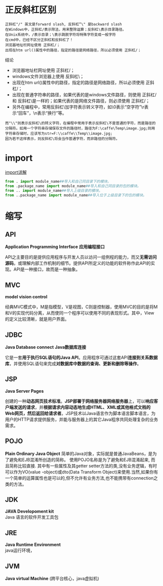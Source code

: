 # 正反斜杠区别

```
正斜杠"/" 英文是forward slash, 反斜杠“\" 是backward slash
在Windows中，正斜杠/表示除法，用来整除运算；反斜杠\表示目录路径。
在Unix系统中，/表示目录；\表示跳脱字符将特殊字符变成一般字符
在cmd中，已经不区分正斜杠和反斜杠了！
浏览器地址栏网址使用 正斜杠/；
出现在htm url()属性中的路径，指定的路径是网络路径，所以必须使用 正斜杠/；
```

结论

- 浏览器地址栏网址使用 正斜杠/；
- windows文件浏览器上使用 反斜杠\；
- 出现在htm url()属性中的路径，指定的路径是网络路径，所以必须使用 正斜杠/；
- 出现在普通字符串的路径，如果代表的是windows文件路径，则使用 正斜杠/和 反斜杠\是一样的；如果代表的是网络文件路径，则必须使用 正斜杠/；
- 另外在编程中，常用反斜杠\加字符表示转义字符，如\0表示“空字符”\r表示“回车”，\n表示“换行”等。

```
而"\\"则表示反斜杠\的转义字符，在编程中常用于表示反斜杠\不是普通的字符，而是路径的分隔符。如用一个字符串存储保存文件的路径时，路径为F:\caffe\Temp\image.jpg;则用字符串存储时，应该写为str=F:\\caffe\\Temp\\image.jpg;
因为若不这样表示，则反斜杠\将会当作普通字符，而非路径的分隔符。
```

# import

[import详解](https://blog.csdn.net/qq_41092406/article/details/118203572)

```python
from . import module_name##导入和自己同目录下的模块。
from .package_name import module_name##导入和自己同目录的包的模块。
from .. import module_name##导入上级目录的模块。
from ..package_name import module_name##导入位于上级目录下的包的模块。
```

# 缩写

## API

**Application Programming Interface**
**应用编程接口**

API之主要目的是提供应用程序与开发人员以访问一组例程的能力，而又**无需访问源码**，或理解内部工作机制的细节。提供API所定义的功能的软件称作此API的实现。API是一种接口，故而是一种抽象。

## MVC

**model vision control**

经典MVC模式中，M是指模型，V是视图，C则是控制器，使用MVC的目的是将M和V的实现代码分离，从而使同一个程序可以使用不同的表现形式。其中，View的定义比较清晰，就是用户界面。

## JDBC

**Java Database connect**
**Java数据库连接**

它是一套**用于执行SQL语句的Java API**。应用程序可通过这套API**连接到关系数据库**，并使用SQL语句来完成**对数据库中数据的查询、更新和删除等操作**。

## JSP

**Java Server Pages**

创建的一种**动态网页技术标准**。**JSP部署于网络服务器网络服务器**上，可以**响应客户端发送的请求**，并**根据请求内容动态地生成HTML、XML或其他格式文档的Web网页，然后返回给请求者**。JSP技术以Java语言作为脚本语言脚本语言，为用户的HTTP请求提供服务，并能与服务器上的其它Java程序共同处理复杂的业务需求。

## POJO

**Plain Ordinary Java Object**
简单的Java对象，实际就是普通JavaBeans，是为了避免和EJB混淆所创造的简称。
使用POJO名称是为了避免和EJB混淆起来, 而且简称比较直接. 其中有一些属性及其getter setter方法的类,没有业务逻辑，有时可以作为VO(value -object)或dto(Data Transform Object)来使用.当然,如果你有一个简单的运算属性也是可以的,但不允许有业务方法,也不能携带有connection之类的方法。	

## **JDK**

**JAVA Developoment kit**	
Java 语言的软件开发工具包

## JRE

**Java Runtime Environment**		
java运行环境，

## JVM	

**Java virtual Machine**
(跨平台核心，java虚拟机)
